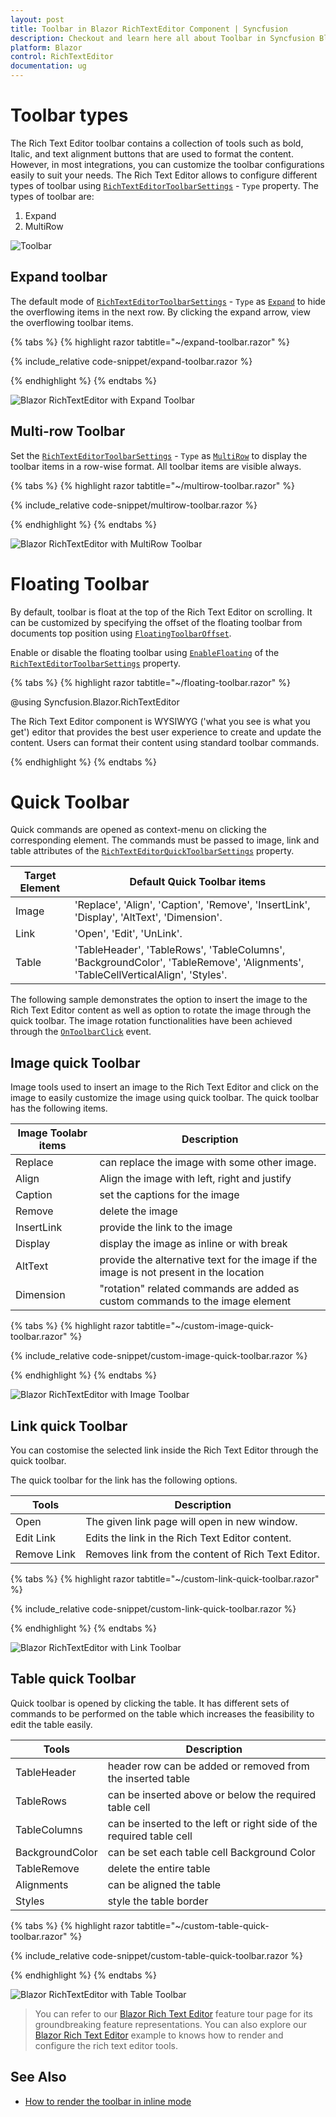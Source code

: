 ```yaml
---
layout: post
title: Toolbar in Blazor RichTextEditor Component | Syncfusion
description: Checkout and learn here all about Toolbar in Syncfusion Blazor RichTextEditor component and much more.
platform: Blazor
control: RichTextEditor
documentation: ug
---
```


# Toolbar types

The Rich Text Editor toolbar contains a collection of tools such as bold, Italic, and text alignment buttons that are used to format the content. However, in most integrations, you can customize the toolbar configurations easily to suit your needs. The Rich Text Editor allows to configure different types of toolbar using [`RichTextEditorToolbarSettings`](https://help.syncfusion.com/cr/blazor/Syncfusion.Blazor.RichTextEditor.RichTextEditorToolbarSettings.html) - `Type` property. The types of toolbar are:

1. Expand
2. MultiRow

![Toolbar](./images/blazor-richtexteditor-toolbar-types.png)

## Expand toolbar

The default mode of [`RichTextEditorToolbarSettings`](https://help.syncfusion.com/cr/blazor/Syncfusion.Blazor.RichTextEditor.RichTextEditorToolbarSettings.html#Syncfusion_Blazor_RichTextEditor_RichTextEditorToolbarSettings_Type) - `Type` as [`Expand`](https://help.syncfusion.com/cr/blazor/Syncfusion.Blazor.RichTextEditor.ToolbarType.html#Syncfusion_Blazor_RichTextEditor_ToolbarType_Expand) to hide the overflowing items in the next row. By clicking the expand arrow, view the overflowing toolbar items.

{% tabs %}
{% highlight razor tabtitle="~/expand-toolbar.razor" %}

{% include_relative code-snippet/expand-toolbar.razor %}

{% endhighlight %}
{% endtabs %}

![Blazor RichTextEditor with Expand Toolbar](./images/blazor-richtexteditor-expand-toolbar.png)

## Multi-row Toolbar

Set the [`RichTextEditorToolbarSettings`](https://help.syncfusion.com/cr/blazor/Syncfusion.Blazor.RichTextEditor.RichTextEditorToolbarSettings.html#Syncfusion_Blazor_RichTextEditor_RichTextEditorToolbarSettings_Type) - `Type` as [`MultiRow`](https://help.syncfusion.com/cr/blazor/Syncfusion.Blazor.RichTextEditor.ToolbarType.html#Syncfusion_Blazor_RichTextEditor_ToolbarType_MultiRow) to display the toolbar items in a row-wise format. All toolbar items are visible always.

{% tabs %}
{% highlight razor tabtitle="~/multirow-toolbar.razor" %}

{% include_relative code-snippet/multirow-toolbar.razor %}

{% endhighlight %}
{% endtabs %}

![Blazor RichTextEditor with MultiRow Toolbar](./images/blazor-richtexteditor-multirow-toolbar.png)

# Floating Toolbar

By default, toolbar is float at the top of the Rich Text Editor on scrolling. It can be customized by specifying the offset of the floating toolbar from documents top position using [`FloatingToolbarOffset`](https://help.syncfusion.com/cr/blazor/Syncfusion.Blazor.RichTextEditor.SfRichTextEditor.html#Syncfusion_Blazor_RichTextEditor_SfRichTextEditor_FloatingToolbarOffset).

Enable or disable the floating toolbar using [`EnableFloating`](https://help.syncfusion.com/cr/blazor/Syncfusion.Blazor.RichTextEditor.RichTextEditorToolbarSettings.html#Syncfusion_Blazor_RichTextEditor_RichTextEditorToolbarSettings_EnableFloating) of the [`RichTextEditorToolbarSettings`](https://help.syncfusion.com/cr/blazor/Syncfusion.Blazor.RichTextEditor.RichTextEditorToolbarSettings.html) property.

{% tabs %}
{% highlight razor tabtitle="~/floating-toolbar.razor" %}

@using Syncfusion.Blazor.RichTextEditor

<SfRichTextEditor Height="800px">
    <RichTextEditorToolbarSettings EnableFloating="true" />
    <p>The Rich Text Editor component is WYSIWYG ('what you see is what you get') editor that provides the best user experience to create and update the content. Users can format their content using standard toolbar commands.</p>
</SfRichTextEditor>

{% endhighlight %}
{% endtabs %}

# Quick Toolbar 

Quick commands are opened as context-menu on clicking the corresponding element. The commands must be passed to image, link and table attributes of the [`RichTextEditorQuickToolbarSettings`](https://help.syncfusion.com/cr/blazor/Syncfusion.Blazor.RichTextEditor.RichTextEditorQuickToolbarSettings.html) property.

| Target Element | Default Quick Toolbar items |
|----------------|---------|
| Image | 'Replace', 'Align', 'Caption', 'Remove', 'InsertLink', 'Display', 'AltText', 'Dimension'. |
| Link | 'Open', 'Edit', 'UnLink'. |
| Table | 'TableHeader', 'TableRows', 'TableColumns', 'BackgroundColor', 'TableRemove', 'Alignments', 'TableCellVerticalAlign', 'Styles'. |

The following sample demonstrates the option to insert the image to the Rich Text Editor content as well as option to rotate the image through the quick toolbar. The image rotation functionalities have been achieved through the [`OnToolbarClick`](https://help.syncfusion.com/cr/blazor/Syncfusion.Blazor.RichTextEditor.RichTextEditorEvents.html#Syncfusion_Blazor_RichTextEditor_RichTextEditorEvents_OnToolbarClick) event.

## Image quick Toolbar

Image tools used to insert an image to the Rich Text Editor and click on the image to easily customize the image using quick toolbar. The quick toolbar has the following items.

| Image Toolabr items | Description |
| --------------------| ------------- |
| Replace | can replace the image with some other image.  |
| Align | Align the image with left, right and justify |
| Caption | set the captions for the image |
| Remove | delete the image |
| InsertLink | provide the link to the image |
| Display | display the image as inline or with break |
| AltText | provide the alternative text for the image if the image is not present in the location |
| Dimension |  "rotation" related commands are added as custom commands to the image element |


{% tabs %}
{% highlight razor tabtitle="~/custom-image-quick-toolbar.razor" %}

{% include_relative code-snippet/custom-image-quick-toolbar.razor %}

{% endhighlight %}
{% endtabs %}


![Blazor RichTextEditor with Image Toolbar](./images/blazor-richtexteditor-image-toolbar.png)

## Link quick Toolbar

You can costomise the selected link inside the Rich Text Editor through the quick toolbar.

The quick toolbar for the link has the following options.

| Tools | Description |
|----------------|--------------------------------------|
| Open | The given link page will open in new window. |
| Edit Link | Edits the link in the Rich Text Editor content. |
| Remove Link | Removes link from the content of Rich Text Editor. |

{% tabs %}
{% highlight razor tabtitle="~/custom-link-quick-toolbar.razor" %}

{% include_relative code-snippet/custom-link-quick-toolbar.razor %}

{% endhighlight %}
{% endtabs %}

![Blazor RichTextEditor with Link Toolbar](./images/blazor-richtexteditor-link-toolbar.png)

## Table quick Toolbar

Quick toolbar is opened by clicking the table. It has different sets of commands to be performed on the table which increases the feasibility to edit the table easily.

| Tools | Description |
|----------------|--------------------------------------|
| TableHeader | header row can be added or removed from the inserted table |
| TableRows| can be inserted above or below the required table cell |
| TableColumns | can be inserted to the left or right side of the required table cell |
| BackgroundColor| can be set each table cell Background Color |
| TableRemove | delete the entire table |
| Alignments |  can be aligned the table |
| Styles | style the table border |


{% tabs %}
{% highlight razor tabtitle="~/custom-table-quick-toolbar.razor" %}

{% include_relative code-snippet/custom-table-quick-toolbar.razor %}

{% endhighlight %}
{% endtabs %}

![Blazor RichTextEditor with Table Toolbar](./images/blazor-richtexteditor-quick-toolbar-table.png)


> You can refer to our [Blazor Rich Text Editor](https://www.syncfusion.com/blazor-components/blazor-wysiwyg-rich-text-editor) feature tour page for its groundbreaking feature representations. You can also explore our [Blazor Rich Text Editor](https://blazor.syncfusion.com/demos/rich-text-editor/overview?theme=bootstrap4) example to knows how to render and configure the rich text editor tools.

## See Also

* [How to render the toolbar in inline mode](./inline-mode/)